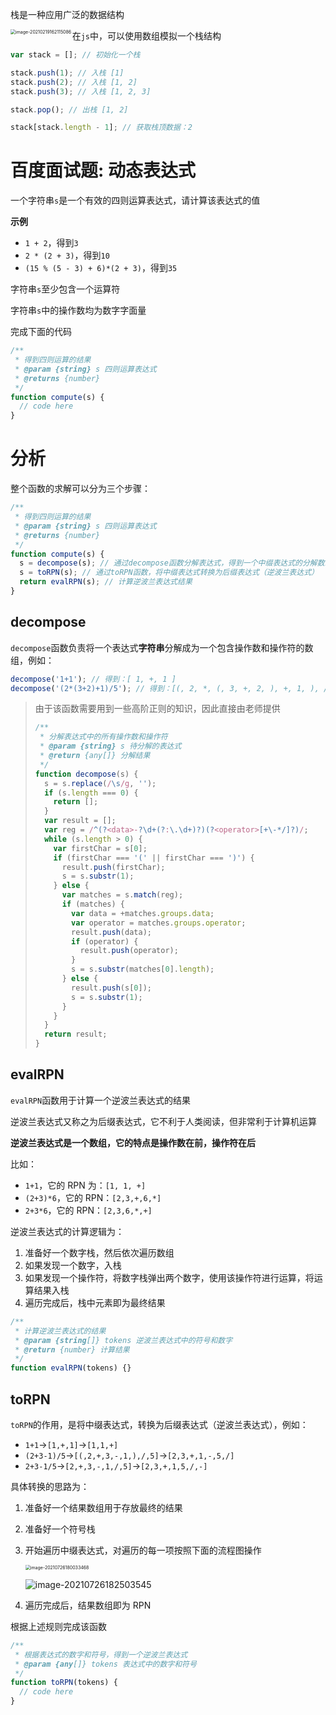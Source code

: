 栈是一种应用广泛的数据结构

<img src="http://mdrs.yuanjin.tech/img/20210219162115.png" alt="image-20210219162115086" style="zoom:50%;" align="left" />

在`js`中，可以使用数组模拟一个栈结构

```js
var stack = []; // 初始化一个栈

stack.push(1); // 入栈 [1]
stack.push(2); // 入栈 [1, 2]
stack.push(3); // 入栈 [1, 2, 3]

stack.pop(); // 出栈 [1, 2]

stack[stack.length - 1]; // 获取栈顶数据：2
```

# 百度面试题: 动态表达式

一个字符串`s`是一个有效的四则运算表达式，请计算该表达式的值

**示例**

- `1 + 2`，得到`3`
- `2 * (2 + 3)`，得到`10`
- `(15 % (5 - 3) + 6)*(2 + 3)`，得到`35`

字符串`s`至少包含一个运算符

字符串`s`中的操作数均为数字字面量

完成下面的代码

```js
/**
 * 得到四则运算的结果
 * @param {string} s 四则运算表达式
 * @returns {number}
 */
function compute(s) {
  // code here
}
```

# 分析

整个函数的求解可以分为三个步骤：

```js
/**
 * 得到四则运算的结果
 * @param {string} s 四则运算表达式
 * @returns {number}
 */
function compute(s) {
  s = decompose(s); // 通过decompose函数分解表达式，得到一个中缀表达式的分解数组
  s = toRPN(s); // 通过toRPN函数，将中缀表达式转换为后缀表达式（逆波兰表达式）
  return evalRPN(s); // 计算逆波兰表达式结果
}
```

## decompose

`decompose`函数负责将一个表达式**字符串**分解成为一个包含操作数和操作符的数组，例如：

```js
decompose('1+1'); // 得到：[ 1, +, 1 ]
decompose('(2*(3+2)+1)/5'); // 得到：[(, 2, *, (, 3, +, 2, ), +, 1, ), /, 5]
```

> 由于该函数需要用到一些高阶正则的知识，因此直接由老师提供
>
> ```js
> /**
>  * 分解表达式中的所有操作数和操作符
>  * @param {string} s 待分解的表达式
>  * @return {any[]} 分解结果
>  */
> function decompose(s) {
>   s = s.replace(/\s/g, '');
>   if (s.length === 0) {
>     return [];
>   }
>   var result = [];
>   var reg = /^(?<data>-?\d+(?:\.\d+)?)(?<operator>[+\-*/]?)/;
>   while (s.length > 0) {
>     var firstChar = s[0];
>     if (firstChar === '(' || firstChar === ')') {
>       result.push(firstChar);
>       s = s.substr(1);
>     } else {
>       var matches = s.match(reg);
>       if (matches) {
>         var data = +matches.groups.data;
>         var operator = matches.groups.operator;
>         result.push(data);
>         if (operator) {
>           result.push(operator);
>         }
>         s = s.substr(matches[0].length);
>       } else {
>         result.push(s[0]);
>         s = s.substr(1);
>       }
>     }
>   }
>   return result;
> }
> ```

## evalRPN

`evalRPN`函数用于计算一个逆波兰表达式的结果

逆波兰表达式又称之为后缀表达式，它不利于人类阅读，但非常利于计算机运算

**逆波兰表达式是一个数组，它的特点是操作数在前，操作符在后**

比如：

- `1+1`，它的 RPN 为：`[1, 1, +]`
- `(2+3)*6`，它的 RPN：`[2,3,+,6,*]`
- `2+3*6`，它的 RPN：`[2,3,6,*,+]`

逆波兰表达式的计算逻辑为：

1. 准备好一个数字栈，然后依次遍历数组
2. 如果发现一个数字，入栈
3. 如果发现一个操作符，将数字栈弹出两个数字，使用该操作符进行运算，将运算结果入栈
4. 遍历完成后，栈中元素即为最终结果

```js
/**
 * 计算逆波兰表达式的结果
 * @param {string[]} tokens 逆波兰表达式中的符号和数字
 * @return {number} 计算结果
 */
function evalRPN(tokens) {}
```

## toRPN

`toRPN`的作用，是将中缀表达式，转换为后缀表达式（逆波兰表达式），例如：

- `1+1`->`[1,+,1]`->`[1,1,+]`
- `(2+3-1)/5`->`[(,2,+,3,-,1,),/,5]`->`[2,3,+,1,-,5,/]`
- `2+3-1/5`->`[2,+,3,-,1,/,5]`->`[2,3,+,1,5,/,-]`

具体转换的思路为：

1. 准备好一个结果数组用于存放最终的结果

2. 准备好一个符号栈

3. 开始遍历中缀表达式，对遍历的每一项按照下面的流程图操作

   <img src="http://mdrs.yuanjin.tech/img/20210726180033.png" alt="image-20210726180033468" style="zoom:50%;" />

   ![image-20210726182503545](http://mdrs.yuanjin.tech/img/20210726182503.png)

4. 遍历完成后，结果数组即为 RPN

根据上述规则完成该函数

```js
/**
 * 根据表达式的数字和符号，得到一个逆波兰表达式
 * @param {any[]} tokens 表达式中的数字和符号
 */
function toRPN(tokens) {
  // code here
}
```

